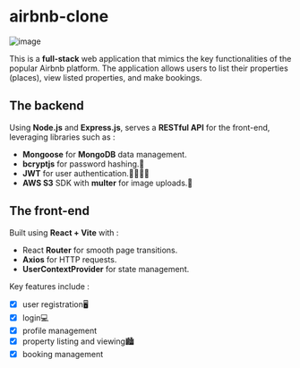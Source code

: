 # airbnb-clone
![image](https://github.com/Micha230/airbnb-clone/assets/96614751/015e356c-9ca3-4cfe-8ee5-c61c1ecf3bbf)

This is a **full-stack** web application that mimics the key functionalities of the popular Airbnb platform.
The application allows users to list their properties (places), view listed properties, and make bookings.
## The backend
Using **Node.js** and **Express.js**, serves a **RESTful API** for the front-end, leveraging libraries such as :
* **Mongoose** for **MongoDB** data management.
* **bcryptjs** for password hashing.🔐
* **JWT** for user authentication.👩🏻👨🏻
* **AWS S3** SDK with **multer** for image uploads.📸


## The front-end 
Built using **React + Vite** with :
* React **Router** for smooth page transitions.
*  **Axios** for HTTP requests.
*   **UserContextProvider** for state management.

Key features include :
- [x] user registration🖥️
- [x] login💻
- [x] profile management
- [x] property listing and viewing🏙️
- [x] booking management
